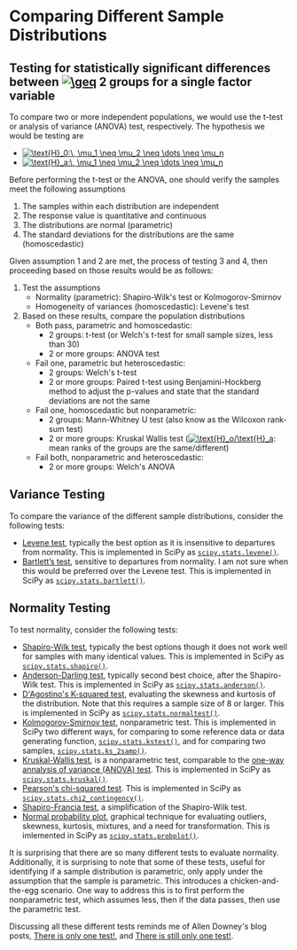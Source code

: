 # Comparing Different Sample Distributions

## Testing for statistically significant differences between <a href="https://www.codecogs.com/eqnedit.php?latex=\geq" target="_blank"><img src="https://latex.codecogs.com/gif.latex?\geq" title="\geq" /></a> 2 groups for a single factor variable

To compare two or more independent populations, we would use the t-test or analysis of variance (ANOVA) test, respectively.  The hypothesis we would be testing are

- <a href="https://www.codecogs.com/eqnedit.php?latex=\text{H}_o:\,&space;\mu_1&space;=&space;\mu_2&space;=&space;\dots&space;=&space;\mu_n" target="_blank"><img src="https://latex.codecogs.com/gif.latex?\text{H}_0:\,&space;\mu_1&space;=&space;\mu_2&space;=&space;\dots&space;=&space;\mu_n" title="\text{H}_0:\, \mu_1 \neq \mu_2 \neq \dots \neq \mu_n" /></a>
- <a href="https://www.codecogs.com/eqnedit.php?latex=\text{H}_a:\,&space;\mu_1&space;=&space;\mu_2&space;=&space;\dots&space;=&space;\mu_n" target="_blank"><img src="https://latex.codecogs.com/gif.latex?\text{H}_a:\,&space;\mu_1&space;\neq&space;\mu_2&space;\neq&space;\dots&space;\neq&space;\mu_n" title="\text{H}_a:\, \mu_1 \neq \mu_2 \neq \dots \neq \mu_n" /></a>

Before performing the t-test or the ANOVA, one should verify the samples meet the following assumptions

1. The samples within each distribution are independent
2. The response value is quantitative and continuous 
2. The distributions are normal (parametric)
3. The standard deviations for the distributions are the same (homoscedastic)

Given assumption 1 and 2 are met, the process of testing 3 and 4, then proceeding based on those results would be as follows:

1. Test the assumptions
    - Normality (parametric): Shapiro-Wilk's test or Kolmogorov-Smirnov
    - Homogeneity of variances (homoscedastic): Levene's test
2. Based on these results, compare the population distributions
    - Both pass, parametric and homoscedastic:
        - 2 groups: t-test (or Welch's t-test for small sample sizes, less than 30)
        - 2 or more groups: ANOVA test
    - Fail one, parametric but heteroscedastic:
        - 2 groups: Welch's t-test
        - 2 or more groups: Paired t-test using Benjamini-Hockberg method to adjust the p-values and state that the standard deviations are not the same
    - Fail one, homoscedastic but nonparametric:
        - 2 groups: Mann-Whitney U test (also know as the Wilcoxon rank-sum test)
        - 2 or more groups: Kruskal Wallis test (<a href="https://www.codecogs.com/eqnedit.php?latex=\text{H}_o/\text{H}_a" target="_blank"><img src="https://latex.codecogs.com/gif.latex?\text{H}_o/\text{H}_a" title="\text{H}_o/\text{H}_a" /></a>: mean ranks of the groups are the same/different)
    - Fail both, nonparametric and heteroscedastic:
        - 2 or more groups: Welch's ANOVA
    
## Variance Testing

To compare the variance of the different sample distributions, consider the following tests:

- [Levene test](https://www.itl.nist.gov/div898/handbook/eda/section3/eda35a.htm), typically the best option as it is insensitive to departures from normality.  This is implemented in SciPy as [`scipy.stats.levene()`](https://docs.scipy.org/doc/scipy/reference/generated/scipy.stats.levene.html).
- [Bartlett’s test](https://www.itl.nist.gov/div898/handbook/eda/section3/eda357.htm), sensitive to departures from normality.  I am not sure when this would be preferred over the Levene test.  This is implemented in SciPy as [`scipy.stats.bartlett()`](https://docs.scipy.org/doc/scipy/reference/generated/scipy.stats.bartlett.html).

## Normality Testing

To test normality, consider the following tests:

- [Shapiro-Wilk test](https://en.wikipedia.org/wiki/Shapiro-Wilk_test), typically the best options though it does not work well for samples with many identical values.  This is implemented in SciPy as [`scipy.stats.shapiro()`](https://docs.scipy.org/doc/scipy/reference/generated/scipy.stats.shapiro.html).
- [Anderson-Darling test](https://en.wikipedia.org/wiki/Anderson-Darling_test), typically second best choice, after the Shapiro-Wilk test.  This is implemented in SciPy as [`scipy.stats.anderson()`](https://docs.scipy.org/doc/scipy/reference/generated/scipy.stats.anderson.html).
- [D'Agostino's K-squared test](https://en.wikipedia.org/wiki/D%27Agostino%27s_K-squared_test), evaluating the skewness and kurtosis of the distribution.  Note that this requires a sample size of 8 or larger.  This is implemented in SciPy as [`scipy.stats.normaltest()`](https://docs.scipy.org/doc/scipy/reference/generated/scipy.stats.normaltest.html).
- [Kolmogorov-Smirnov test](https://en.wikipedia.org/wiki/Kolmogorov-Smirnov_test), nonparametric test. This is implemented in SciPy two different ways, for comparing to some reference data or data generating function, [`scipy.stats.kstest()`](https://docs.scipy.org/doc/scipy-0.14.0/reference/generated/scipy.stats.kstest.html), and for comparing two samples, [`scipy.stats.ks_2samp()`](https://docs.scipy.org/doc/scipy-0.15.1/reference/generated/scipy.stats.ks_2samp.html).
- [Kruskal-Wallis test](https://en.wikipedia.org/wiki/Kruskal-Wallis_one-way_analysis_of_variance), is a nonparametric test, comparable to the [one-way annalysis of variance (ANOVA) test](https://en.wikipedia.org/wiki/One-way_analysis_of_variance).  This is implemented in SciPy as [`scipy.stats.kruskal()`](https://docs.scipy.org/doc/scipy/reference/generated/scipy.stats.kruskal.html).
- [Pearson's chi-squared test](https://en.wikipedia.org/wiki/Pearson%27s_chi-squared_test).  This is implemented in SciPy as [`scipy.stats.chi2_contingency()`](https://docs.scipy.org/doc/scipy/reference/generated/scipy.stats.chi2_contingency.html).
- [Shapiro-Francia test](https://en.wikipedia.org/wiki/Shapiro-Francia_test), a simplification of the Shapiro-Wilk test.
- [Normal probability plot](https://en.wikipedia.org/wiki/Normal_probability_plot), graphical technique for evaluating outliers, skewness, kurtosis, mixtures, and a need for transformation.  This is imlemented in SciPy as [`scipy.stats.probplot()`](https://docs.scipy.org/doc/scipy/reference/generated/scipy.stats.probplot.html).

It is surprising that there are so many different tests to evaluate normality.  Additionally, it is surprising to note that some of these tests, useful for identifying if a sample distribution is parametric, only apply under the assumption that the sample is parametric.
This introduces a chicken-and-the-egg scenario.  One way to address this is to first perform the nonparametric test, which assumes less, then if the data passes, then use the parametric test.

Discussing all these different tests reminds me of Allen Downey's blog posts, [There is only one test!](http://allendowney.blogspot.com/2011/05/there-is-only-one-test.html), and [There is still only one test!](http://allendowney.blogspot.com/2016/06/there-is-still-only-one-test.html).
